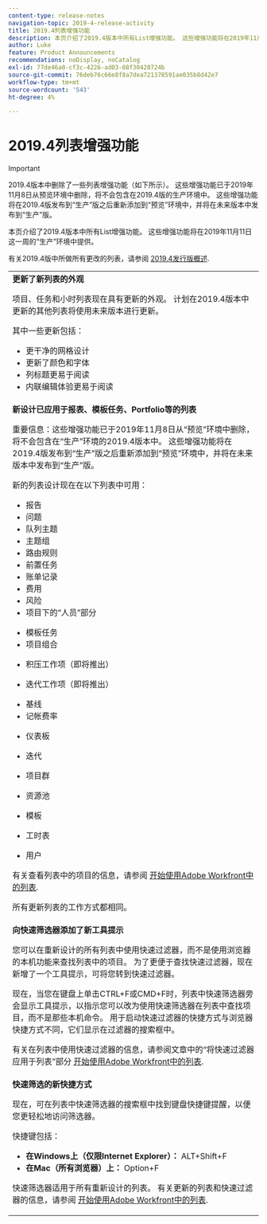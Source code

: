 ```yaml
---
content-type: release-notes
navigation-topic: 2019-4-release-activity
title: 2019.4列表增强功能
description: 本页介绍了2019.4版本中所有List增强功能。 这些增强功能将在2019年11月11日这一周的“生产”环境中提供。
author: Luke
feature: Product Announcements
recommendations: noDisplay, noCatalog
exl-id: 77de46a0-cf3c-4226-ad03-08f30420724b
source-git-commit: 76deb76c66e8f8a7dea721378591ae035b8d42e7
workflow-type: tm+mt
source-wordcount: '543'
ht-degree: 4%

---
```


# 2019.4列表增强功能

>[!IMPORTANT]
>
>2019.4版本中删除了一些列表增强功能（如下所示）。 这些增强功能已于2019年11月8日从预览环境中删除，将不会包含在2019.4版的生产环境中。 这些增强功能将在2019.4版发布到“生产”版之后重新添加到“预览”环境中，并将在未来版本中发布到“生产”版。

本页介绍了2019.4版本中所有List增强功能。 这些增强功能将在2019年11月11日这一周的“生产”环境中提供。

有关2019.4版中所做所有更改的列表，请参阅 [2019.4发行版概述](../../../../product-announcements/product-releases/quarterly-release-archive/2019.4-release-activity/2019.4-release-activity-overview.md).

<table style="table-layout:auto"> 
 <col> 
 <tbody> 
  <tr> 
   <td><strong>更新了新列表的外观</strong> <p>项目、任务和小时列表现在具有更新的外观。 计划在2019.4版本中更新的其他列表将使用未来版本进行更新。</p> <p>其中一些更新包括：</p> 
    <ul> 
     <li>更干净的网格设计</li> 
     <li>更新了颜色和字体</li> 
     <li>列标题更易于阅读</li> 
     <li>内联编辑体验更易于阅读</li> 
    </ul> </td> 
  </tr> 
  <tr> 
   <td><strong>新设计已应用于报表、模板任务、Portfolio等的列表</strong> <p>重要信息：这些增强功能已于2019年11月8日从“预览”环境中删除，将不会包含在“生产”环境的2019.4版本中。 这些增强功能将在2019.4版发布到“生产”版之后重新添加到“预览”环境中，并将在未来版本中发布到“生产”版。</p> <p>新的列表设计现在在以下列表中可用：</p> 
    <ul> 
     <li>报告 </li> 
     <li>问题</li> 
     <li>队列主题 </li> 
     <li>主题组 </li> 
     <li>路由规则 </li> 
     <li>前置任务 </li> 
     <li>账单记录 </li> 
     <li>费用 </li> 
     <li>风险 </li> 
     <li>项目下的“人员”部分 </li> 
    </ul> 
    <ul> 
     <li>模板任务 </li> 
     <li>项目组合 </li> 
     <li> <p>积压工作项（即将推出）</p> </li> 
     <li> <p>迭代工作项（即将推出） </p> </li> 
     <li>基线 </li> 
     <li>记帐费率 </li> 
     <li> <p>仪表板 </p> </li> 
     <li> <p>迭代 </p> </li> 
     <li> <p>项目群 </p> </li> 
     <li> <p>资源池 </p> </li> 
     <li> <p>模板 </p> </li> 
     <li> <p>工时表 </p> </li> 
     <li> <p>用户 </p> </li> 
    </ul> <p>有关查看列表中的项目的信息，请参阅 <a href="../../../../workfront-basics/navigate-workfront/use-lists/view-items-in-a-list.md" class="MCXref xref" xrefformat="{para}">开始使用Adobe Workfront中的列表</a>.</p> <p>所有更新列表的工作方式都相同。 </p> </td> 
  </tr> 
  <tr> 
   <td> 
    <div> 
     <strong>向快速筛选器添加了新工具提示</strong> 
     <p> 您可以在重新设计的所有列表中使用快速过滤器，而不是使用浏览器的本机功能来查找列表中的项目。 为了更便于查找快速过滤器，现在新增了一个工具提示，可将您转到快速过滤器。</p> 
     <p>现在，当您在键盘上单击CTRL+F或CMD+F时，列表中快速筛选器旁会显示工具提示，以指示您可以改为使用快速筛选器在列表中查找项目，而不是那些本机命令。 用于启动快速过滤器的快捷方式与浏览器快捷方式不同，它们显示在过滤器的搜索框中。</p> 
     <p>有关在列表中使用快速过滤器的信息，请参阅文章中的“将快速过滤器应用于列表”部分 <a href="../../../../workfront-basics/navigate-workfront/use-lists/view-items-in-a-list.md" class="MCXref xref" xrefformat="{para}">开始使用Adobe Workfront中的列表</a>.</p> 
    </div> </td> 
  </tr> 
  <tr> 
   <td> 
    <div> 
     <strong>快速筛选的新快捷方式</strong> 
     <p>现在，可在列表中快速筛选器的搜索框中找到键盘快捷键提醒，以便您更轻松地访问筛选器。 </p> 
     <p>快捷键包括：</p> 
     <ul> 
      <li><strong>在Windows上（仅限Internet Explorer）：</strong> ALT+Shift+F</li> 
      <li><strong>在Mac（所有浏览器）上：</strong> Option+F</li> 
     </ul> 
     <p>快速筛选器适用于所有重新设计的列表。 有关更新的列表和快速过滤器的信息，请参阅 <a href="../../../../workfront-basics/navigate-workfront/use-lists/view-items-in-a-list.md" class="MCXref xref" xrefformat="{para}">开始使用Adobe Workfront中的列表</a>.</p>
    </div> </td> 
  </tr> 
 </tbody> 
</table>
